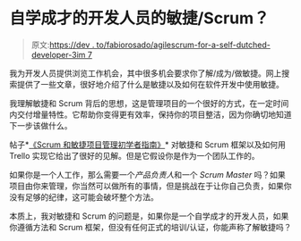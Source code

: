 # 自学成才的开发人员的敏捷/Scrum？

> 原文:[https://dev . to/fabiorosado/agilescrum-for-a-self-dutched-developer-3im 7](https://dev.to/fabiorosado/agilescrum-for-a-self-taught-developer-3im7)

我为开发人员提供浏览工作机会，其中很多机会要求你了解/成为/做敏捷。网上搜索提供了一些文章，很好地介绍了什么是敏捷以及如何在软件开发中使用敏捷。

我理解敏捷和 Scrum 背后的思想，这是管理项目的一个很好的方式，在一定时间内交付增量特性。它帮助你变得更有效率，保持你的项目整洁，因为你确切地知道下一步该做什么。

帖子*[《Scrum 和敏捷项目管理初学者指南》](https://blog.trello.com/beginners-guide-scrum-and-agile-project-management)* 对敏捷和 Scrum 框架以及如何用 Trello 实现它给出了很好的见解。但是它假设你是作为一个团队工作的。

如果你是一个人工作，那么需要一个*产品负责人*和一个 *Scrum Master* 吗？如果项目由你来管理，你当然可以做所有的事情，但是挑战在于让你自己负责，如果你没有足够的纪律，这可能会破坏整个方法。

本质上，我对敏捷和 Scrum 的问题是，如果你是一个自学成才的开发人员，如果你遵循方法和 Scrum 框架，但没有任何正式的培训/认证，你能声称了解敏捷吗？